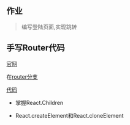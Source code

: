 
## 作业

> 编写登陆页面,实现跳转

## 手写Router代码

[官网](https://react-router.docschina.org/web/api/HashRouter)

在[router分支](../web16-react-route)

[代码](https://github.com.cnpmjs.org/ReactTraining/react-router)

+ 掌握React.Children

+ React.createElement和React.cloneElement
